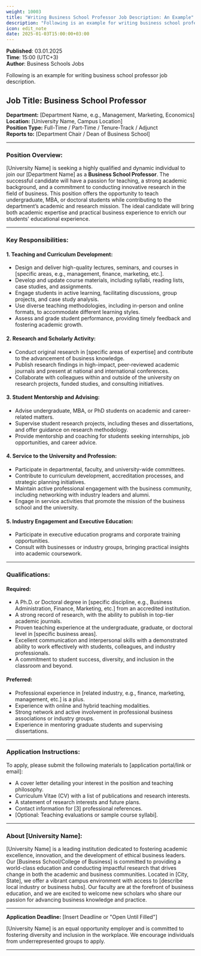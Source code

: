 ```yaml
---
weight: 10003
title: "Writing Business School Professor Job Description: An Example"
description: "Following is an example for writing business school professor job description."
icon: edit_note
date: 2025-01-03T15:00:00+03:00
---
```


**Published**: 03.01.2025 <br> **Time**: 15:00 (UTC+3) <br> **Author**: Business Schools Jobs

Following is an example for writing business school professor job description.

## Job Title: Business School Professor

**Department:** [Department Name, e.g., Management, Marketing, Economics]  
**Location:** [University Name, Campus Location]  
**Position Type:** Full-Time / Part-Time / Tenure-Track / Adjunct  
**Reports to:** [Department Chair / Dean of Business School]  

---

### Position Overview:

[University Name] is seeking a highly qualified and dynamic individual to join our [Department Name] as a **Business School Professor**. The successful candidate will have a passion for teaching, a strong academic background, and a commitment to conducting innovative research in the field of business. This position offers the opportunity to teach undergraduate, MBA, or doctoral students while contributing to the department’s academic and research mission. The ideal candidate will bring both academic expertise and practical business experience to enrich our students' educational experience.

---

### Key Responsibilities:

#### 1. Teaching and Curriculum Development:
- Design and deliver high-quality lectures, seminars, and courses in [specific areas, e.g., management, finance, marketing, etc.].
- Develop and update course materials, including syllabi, reading lists, case studies, and assignments.
- Engage students in active learning, facilitating discussions, group projects, and case study analysis.
- Use diverse teaching methodologies, including in-person and online formats, to accommodate different learning styles.
- Assess and grade student performance, providing timely feedback and fostering academic growth.

#### 2. Research and Scholarly Activity:
- Conduct original research in [specific areas of expertise] and contribute to the advancement of business knowledge.
- Publish research findings in high-impact, peer-reviewed academic journals and present at national and international conferences.
- Collaborate with colleagues within and outside of the university on research projects, funded studies, and consulting initiatives.

#### 3. Student Mentorship and Advising:
- Advise undergraduate, MBA, or PhD students on academic and career-related matters.
- Supervise student research projects, including theses and dissertations, and offer guidance on research methodology.
- Provide mentorship and coaching for students seeking internships, job opportunities, and career advice.

#### 4. Service to the University and Profession:
- Participate in departmental, faculty, and university-wide committees.
- Contribute to curriculum development, accreditation processes, and strategic planning initiatives.
- Maintain active professional engagement with the business community, including networking with industry leaders and alumni.
- Engage in service activities that promote the mission of the business school and the university.

#### 5. Industry Engagement and Executive Education:
- Participate in executive education programs and corporate training opportunities.
- Consult with businesses or industry groups, bringing practical insights into academic coursework.

---

### Qualifications:

#### Required:
- A Ph.D. or Doctoral degree in [specific discipline, e.g., Business Administration, Finance, Marketing, etc.] from an accredited institution.
- A strong record of research, with the ability to publish in top-tier academic journals.
- Proven teaching experience at the undergraduate, graduate, or doctoral level in [specific business areas].
- Excellent communication and interpersonal skills with a demonstrated ability to work effectively with students, colleagues, and industry professionals.
- A commitment to student success, diversity, and inclusion in the classroom and beyond.

#### Preferred:
- Professional experience in [related industry, e.g., finance, marketing, management, etc.] is a plus.
- Experience with online and hybrid teaching modalities.
- Strong network and active involvement in professional business associations or industry groups.
- Experience in mentoring graduate students and supervising dissertations.

---

### Application Instructions:

To apply, please submit the following materials to [application portal/link or email]:
- A cover letter detailing your interest in the position and teaching philosophy.
- Curriculum Vitae (CV) with a list of publications and research interests.
- A statement of research interests and future plans.
- Contact information for [3] professional references.
- [Optional: Teaching evaluations or sample course syllabi].

---

### About [University Name]:

[University Name] is a leading institution dedicated to fostering academic excellence, innovation, and the development of ethical business leaders. Our [Business School/College of Business] is committed to providing a world-class education and conducting impactful research that drives change in both the academic and business communities. Located in [City, State], we offer a vibrant campus environment with access to [describe local industry or business hubs]. Our faculty are at the forefront of business education, and we are excited to welcome new scholars who share our passion for advancing business knowledge and practice.

---

**Application Deadline:** [Insert Deadline or "Open Until Filled"]

[University Name] is an equal opportunity employer and is committed to fostering diversity and inclusion in the workplace. We encourage individuals from underrepresented groups to apply.

---
